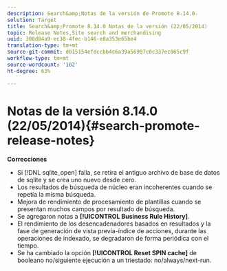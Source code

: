 ```yaml
---
description: Search&amp;Notas de la versión de Promote 8.14.0.
solution: Target
title: Search&amp;Promote 8.14.0 Notas de la versión (22/05/2014)
topic: Release Notes,Site search and merchandising
uuid: 308d84a9-ec38-4fec-b146-e8a353e65be4
translation-type: tm+mt
source-git-commit: d015154efdccbb4c6a39a56907c0c337ec065c9f
workflow-type: tm+mt
source-wordcount: '102'
ht-degree: 63%

---
```



# Notas de la versión 8.14.0 (22/05/2014){#search-promote-release-notes}

**Correcciones**

* Si [!DNL sqlite_open] falla, se retira el antiguo archivo de base de datos de sqlite y se crea uno nuevo desde cero.
* Los resultados de búsqueda de núcleo eran incoherentes cuando se repetía la misma búsqueda.
* Mejora de rendimiento de procesamiento de plantillas cuando se presentan muchos campos por resultado de búsqueda.
* Se agregaron notas a **[!UICONTROL Business Rule History]**.
* El rendimiento de los desencadenadores basados en resultados y la fase de generación de vista previa-índice de acciones, durante las operaciones de indexado, se degradaron de forma periódica con el tiempo.
* Se ha cambiado la opción **[!UICONTROL Reset SPIN cache]** de booleano no/siguiente ejecución a un triestado: no/always/next-run.

